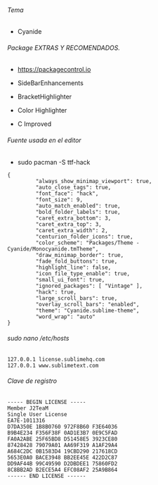 ###### Tema

* Cyanide

###### Package EXTRAS Y RECOMENDADOS.

* https://packagecontrol.io

* SideBarEnhancements
* BracketHighlighter
* Color Highlighter
* C Improved

###### Fuente usada en el editor
* sudo pacman -S ttf-hack

```
{
		 "always_show_minimap_viewport": true,
		 "auto_close_tags": true,
		 "font_face": "hack",
		 "font_size": 9,
		 "auto_match_enabled": true,
		 "bold_folder_labels": true,
		 "caret_extra_bottom": 3,
		 "caret_extra_top": 3,
		 "caret_extra_width": 2,
		 "centurion_folder_icons": true,
		 "color_scheme": "Packages/Theme - Cyanide/Monocyanide.tmTheme",
		 "draw_minimap_border": true,
		 "fade_fold_buttons": true,
		 "highlight_line": false,
		 "icon_file_type_enable": true,
		 "small_ui_font": true,
		 "ignored_packages": [ "Vintage" ],
		 "hack": true,
		 "large_scroll_bars": true,
		 "overlay_scroll_bars": "enabled",
		 "theme": "Cyanide.sublime-theme",
		 "word_wrap": "auto"
}
```

###### sudo nano /etc/hosts
```
127.0.0.1 license.sublimehq.com
127.0.0.1 www.sublimetext.com
```

###### Clave de registro

```
----- BEGIN LICENSE -----
Member J2TeaM
Single User License
EA7E-1011316
D7DA350E 1B8B0760 972F8B60 F3E64036
B9B4E234 F356F38F 0AD1E3B7 0E9C5FAD
FA0A2ABE 25F65BD8 D51458E5 3923CE80
87428428 79079A01 AA69F319 A1AF29A4
A684C2DC 0B1583D4 19CBD290 217618CD
5653E0A0 BACE3948 BB2EE45E 422D2C87
DD9AF44B 99C49590 D2DBDEE1 75860FD2
8C8BB2AD B2ECE5A4 EFC08AF2 25A9B864
------ END LICENSE ------
```
